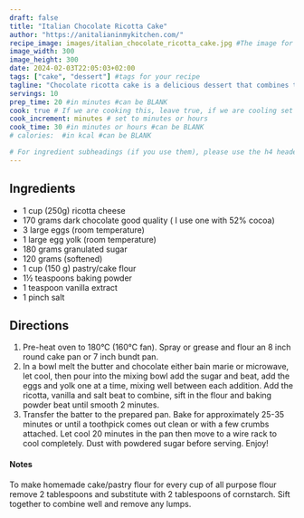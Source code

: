 ```yaml
---
draft: false
title: "Italian Chocolate Ricotta Cake"
author: "https://anitalianinmykitchen.com/"
recipe_image: images/italian_chocolate_ricotta_cake.jpg #The image for your recipe
image_width: 300
image_height: 300
date: 2024-02-03T22:05:03+02:00
tags: ["cake", "dessert"] #tags for your recipe
tagline: "Chocolate ricotta cake is a delicious dessert that combines the rich flavors of chocolate with the creamy texture of ricotta cheese."
servings: 10
prep_time: 20 #in minutes #can be BLANK
cook: true # If we are cooking this, leave true, if we are cooling set to false
cook_increment: minutes # set to minutes or hours
cook_time: 30 #in minutes or hours #can be BLANK
# calories:  #in kcal #can be BLANK

# For ingredient subheadings (if you use them), please use the h4 header.  For print view I have those elements targeted
---
```



## Ingredients

- 1 cup (250g) ricotta cheese
- 170 grams dark chocolate good quality ( I use one with 52% cocoa) 
- 3 large eggs (room temperature)
- 1 large egg yolk (room temperature)
- 180 grams granulated sugar
- 120 grams (softened)
- 1 cup (150 g) pastry/cake flour
- 1½ teaspoons baking powder
- 1 teaspoon vanilla extract
- 1 pinch salt

## Directions

1. Pre-heat oven to 180°C (160°C fan). Spray or grease and flour an 8 inch round cake pan or 7 inch bundt pan.
2. In a bowl melt the butter and chocolate either bain marie or microwave, let cool, then pour into the mixing bowl add the sugar and beat, add the eggs and yolk one at a time, mixing well between each addition. Add the ricotta, vanilla and salt beat to combine, sift in the flour and baking powder beat until smooth 2 minutes.
3. Transfer the batter to the prepared pan. Bake for approximately 25-35 minutes or until a toothpick comes out clean or with a few crumbs attached. Let cool 20 minutes in the pan then move to a wire rack to cool completely. Dust with powdered sugar before serving. Enjoy!

#### Notes
To make homemade cake/pastry flour for every cup of all purpose flour remove 2 tablespoons and substitute with 2 tablespoons of cornstarch. Sift together to combine well and remove any lumps.
